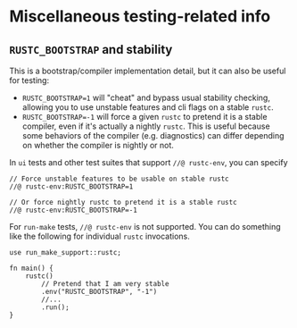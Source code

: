 # Miscellaneous testing-related info

## `RUSTC_BOOTSTRAP` and stability

<!-- date-check: Aug 2025 -->

This is a bootstrap/compiler implementation detail, but it can also be useful
for testing:

- `RUSTC_BOOTSTRAP=1` will "cheat" and bypass usual stability checking, allowing
  you to use unstable features and cli flags on a stable `rustc`.
- `RUSTC_BOOTSTRAP=-1` will force a given `rustc` to pretend it is a stable
  compiler, even if it's actually a nightly `rustc`. This is useful because some
  behaviors of the compiler (e.g. diagnostics) can differ depending on whether
  the compiler is nightly or not.

In `ui` tests and other test suites that support `//@ rustc-env`, you can specify

```rust,ignore
// Force unstable features to be usable on stable rustc
//@ rustc-env:RUSTC_BOOTSTRAP=1

// Or force nightly rustc to pretend it is a stable rustc
//@ rustc-env:RUSTC_BOOTSTRAP=-1
```

For `run-make` tests, `//@ rustc-env` is not supported. You can do something
like the following for individual `rustc` invocations.

```rust,ignore
use run_make_support::rustc;

fn main() {
    rustc()
        // Pretend that I am very stable
        .env("RUSTC_BOOTSTRAP", "-1")
        //...
        .run();
}
```
